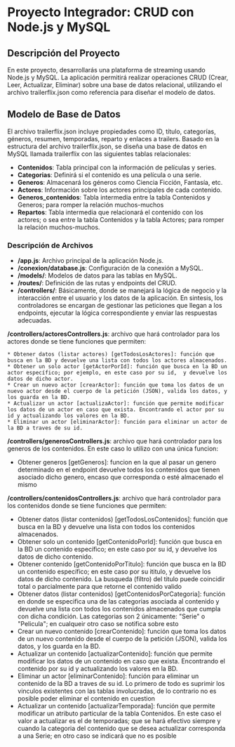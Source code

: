# Proyecto Integrador: CRUD con Node.js y MySQL

## Descripción del Proyecto

En este proyecto, desarrollarás una plataforma de streaming usando Node.js y MySQL. La aplicación permitirá realizar operaciones CRUD (Crear, Leer, Actualizar, Eliminar) sobre una base de datos relacional, utilizando el archivo trailerflix.json como referencia para diseñar el modelo de datos.


## Modelo de Base de Datos
El archivo trailerflix.json incluye propiedades como ID, título, categorías, géneros, resumen, temporadas, reparto y enlaces a trailers. Basado en la estructura del archivo trailerflix.json, se diseña una base de datos en MySQL llamada trailerflix con las siguientes tablas relacionales:

- **Contenidos**: Tabla principal con la información de películas y series.
- **Categorias**: Definirá si el contenido es una película o una serie.
- **Generos**: Almacenará los géneros como Ciencia Ficción, Fantasía, etc.
- **Actores**: Información sobre los actores principales de cada contenido.
- **Generos_contenidos**: Tabla intermedia entre la tabla Contenidos y Generos; para romper la relación muchos-muchos
- **Repartos**: Tabla intermedia que relacionará el contenido con los actores; o sea entre la tabla Contenidos y la tabla Actores; para romper la relación muchos-muchos.



### Descripción de Archivos ###

- **/app.js**: Archivo principal de la aplicación Node.js.
- **/conexion/database.js**: Configuración de la conexión a MySQL.
- **/models/**: Modelos de datos para las tablas en MySQL.
- **/routes/**: Definición de las rutas y endpoints del CRUD.
- **/controllers/**: Básicamente, donde se manejará la lógica de negocio y la interacción entre el usuario y los datos de la aplicación. En sintesis, los controladores se encargan de gestionar las peticiones que llegan a los endpoints, ejecutar la lógica correspondiente y enviar las respuestas adecuadas.

**/controllers/actoresControllers.js**: archivo que hará controlador para los actores donde se tiene funciones que permiten:

    * Obtener datos (listar actores) [getTodosLosActores]: función que busca en la BD y devuelve una lista con todos los actores almacenados.
    * Obtener un solo actor [getActorPorId]: función que busca en la BD un actor específico; por ejemplo, en este caso por su id,  y devuelve los datos de dicho actor.
    * Crear un nuevo actor [crearActor]: función que toma los datos de un nuevo actor desde el cuerpo de la petición (JSON), valida los datos, y los guarda en la BD.
    * Actualizar un actor [actualizaActor]: función que permite modificar los datos de un actor en caso que exista. Encontrando el actor por su id y actualizando los valores en la BD.
    * Eliminar un actor [eliminarActor]: función para eliminar un actor de la BD a traves de su id.


**/controllers/generosControllers.js**: archivo que hará controlador para los generos de los contenidos. En este caso lo utilizo con una única funcion:

   * Obtener generos [getGeneros]: funcion en la que al pasar un genero determinado en el endpoint devuelve todos los contenidos que tienen asociado dicho genero, encaso que corresponda o esté almacenado el mismo


**/controllers/contenidosControllers.js**: archivo que hará controlador para los contenidos donde se tiene funciones que permiten:

   * Obtener datos (listar contenidos) [getTodosLosContenidos]: función que busca en la BD y devuelve una lista con todos los contenidos almacenados.
   * Obtener solo un contenido [getContenidoPorId]: función que busca en la BD un contenido específico; en este caso por su id, y devuelve los datos de dicho contenido.
   * Obtener contenido [getContenidoPorTitulo]: función que busca en la BD un contenido específico; en este caso por su ititulo, y devuelve los datos de dicho contenido. La busqueda (filtro) del titulo puede coincidir total o parcialmente para que retorne el contenido valido
   * Obtener datos (listar contenidos) [getContenidosPorCategoria]: función en donde se especifica una de las categorias asociada al contenido y devuelve una lista con todos los contenidos almacenados que cumpla con dicha condición. Las categorias son 2 únicamente: "Serie" o "Pelicula"; en cualqueir otro caso se notifica sobre esto
   * Crear un nuevo contenido [crearContenido]: función que toma los datos de un nuevo contenido desde el cuerpo de la petición (JSON), valida los datos, y los guarda en la BD. 
   * Actualizar un contenido [actualizarContenido]: función que permite modificar los datos de un contenido en caso que exista. Encontrando el contenido por su id y actualizando los valores en la BD.
   * Eliminar un actor [eliminarContenido]: función para eliminar un contenido de la BD a traves de su id. Lo primero de todo es suprimir los vinculos existentes con las tablas involucradas, de lo contrario no es posible poder eliminar el contenido en cuestion
   * Actualizar un contenido [actualizarTemporada]: función que permite modificar un atributo particular de la tabla Contenidos. En este caso el valor a actualizar es el de temporadas; que se hará efectivo siempre y cuando la categoria del contenido que se desea actualizar corresponda a una Serie; en otro caso se indicará que no es posible
   

       